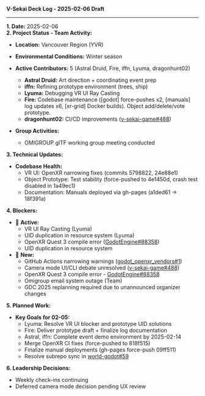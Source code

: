 **V-Sekai Deck Log - 2025-02-06 Draft**

---

**1. Date:** 2025-02-06  
**2. Project Status - Team Activity:**

- **Location:** Vancouver Region (YVR)
- **Environmental Conditions:** Winter season
- **Active Contributors:** 5 (Astral Druid, Fire, iffn, Lyuma, dragonhunt02)
  - **Astral Druid:** Art direction + coordinating event prep
  - **iffn:** Refining prototype environment (trees, ship)
  - **Lyuma:** Debugging VR UI Ray Casting
  - **Fire:** Codebase maintenance ([godot] force-pushes x2, [manuals] log updates x6, [xr-grid] Docker builds). Object add/delete/vote prototype.
  - **dragonhunt02:** CI/CD improvements ([v-sekai-game#488](https://github.com/V-Sekai/v-sekai-game/pull/488))

- **Group Activities:**
  - OMIGROUP glTF working group meeting conducted

**3. Technical Updates:**

- **Codebase Health:**
  - VR UI: OpenXR narrowing fixes (commits 5798822, 24e88e1)
  - Object Prototype: Test stability (force-pushed to 4e1450d, crash test disabled in 1a49ec1)
  - Documentation: Manuals deployed via gh-pages (a1ded61 → 18f391a)

**4. Blockers:**

- 🛑 **Active:**
  - VR UI Ray Casting (Lyuma)
  - UID duplication in resource system (Lyuma)
  - OpenXR Quest 3 compile error ([GodotEngine#88358](https://github.com/godotengine/godot/issues/88358))
  - UID duplication in resource system
- 🛑 **New:**
  - GitHub Actions narrowing warnings ([godot_openxr_vendors#1](https://github.com/V-Sekai/godot_openxr_vendors/pull/1))
  - Camera mode UI/CLI debate unresolved ([v-sekai-game#488](https://github.com/V-Sekai/v-sekai-game/pull/488))
  - OpenXR Quest 3 compile error - [GodotEngine#88358](https://github.com/godotengine/godot/issues/88358)
  - Omigroup email system outage (Team)
  - GDC 2025 replanning required due to unannounced organizer changes

**5. Planned Work:**

- **Key Goals for 02-05:**
  - Lyuma: Resolve VR UI blocker and prototype UID solutions
  - Fire: Deliver prototype draft + finalize log documentation
  - Astral, iffn: Complete event demo environment by 2025-02-14
  - Merge OpenXR CI fixes (force-pushed to 818f515)
  - Finalize manual deployments (gh-pages force-push 09ff511)
  - Resolve subrepo sync in [world-godot#59](https://github.com/V-Sekai/world-godot/pull/59)

**6. Leadership Decisions:**

- Weekly check-ins continuing
- Deferred camera mode decision pending UX review
